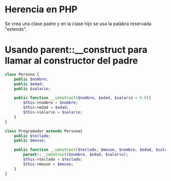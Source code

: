 # Herencia en PHP

Se crea una clase padre y en la clase hijo se usa la palabra reservada "extends".

# Usando parent::__construct para llamar al constructor del padre

```php
class Persona {
    public $nombre;
    public $edad;
    public $salario;

    public function __construct($nombre, $edad, $salario = 0.0){
        $this->nombre = $nombre;
        $this->edad = $edad;
        $this->salario = $salario;
    }
}

class Programador extends Persona{
    public $teclado;
    public $mouse;

    public function __construct($teclado, $mouse, $nombre, $edad, $salario = 0.0){
        parent::__construct($nombre, $edad, $salario);
        $this->teclado = $teclado;
        $this->mouse = $mouse;
    }
}
```